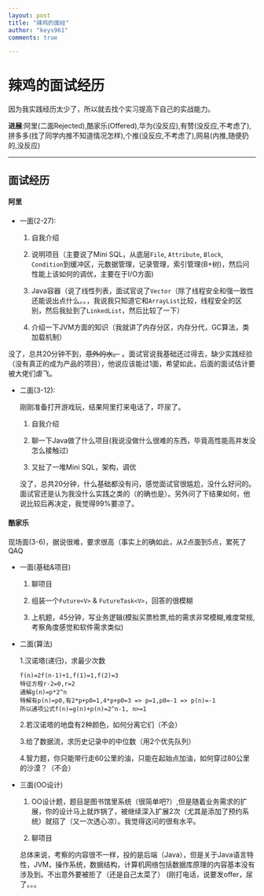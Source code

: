 ```yaml
---
layout: post
title: "辣鸡的面经"
author: "keys961"
comments: true

---
```

# 辣鸡的面试经历

因为我实践经历太少了，所以就去找个实习提高下自己的实战能力。

**进展**:阿里(二面Rejected),酷家乐(Offered),华为(没反应),有赞(没反应,不考虑了),拼多多(找了同学内推不知道情况怎样),个推(没反应,不考虑了),网易(内推,随便扔的,没反应)

---

## 面试经历

#### 阿里

- 一面(2-27):

	1. 自我介绍
	
	2. 说明项目（主要说了Mini SQL，从底层`File`, `Attribute`, `Block`, `Condition`到缓冲区，元数据管理，记录管理，索引管理(B+树)，然后问性能上该如何的调优，主要在于I/O方面)

	3. Java容器（说了线性列表，面试官说了`Vector`（除了线程安全和强一致性还能说出点什么。。，我说我只知道它和`ArrayList`比较，线程安全的区别，然后我扯到了`LinkedList`，然后比较了一下）

	4. 介绍一下JVM方面的知识（我就讲了内存分区，内存分代，GC算法，类加载机制）

没了，总共20分钟不到，~~意外的水。~~ 。面试官说我基础还过得去，缺少实践经验（没有真正的成为产品的项目），他说应该能过1面，希望如此，后面的面试估计要被大佬们虐飞。

- 二面(3-12):

	刚刚准备打开游戏玩，结果阿里打来电话了，吓尿了。

	1. 自我介绍

	2. 聊一下Java做了什么项目(我说没做什么很难的东西，毕竟高性能高并发没怎么接触过)

	3. 又扯了一堆Mini SQL，架构，调优

	没了，总共20分钟，什么基础都没有问，感觉面试官很尴尬，没什么好问的。面试官还是认为我没什么实践之类的（的确也是）。另外问了下结果如何，他说比较后再决定，我觉得99%要凉了。


#### 酷家乐

现场面(3-6)，据说很难，要求很高（事实上的确如此，从2点面到5点，累死了QAQ

- 一面(基础&项目)

	1. 聊项目
	
	2. 组装一个`Future<V>` & `FutureTask<V>`，回答的很模糊
	
	3. 上机题，45分钟，写业务逻辑(模拟买票检票,给的需求非常模糊,难度常规,考察角度感觉和软件需求类似)

- 二面(算法)

	1.汉诺塔(递归)，求最少次数

	```
	f(n)=2f(n-1)+1,f(1)=1,f(2)=3
	特征方程r-2=0,r=2
	通解g(n)=p*2^n
	特解有p(n)=p0,有2*p+p0=1,4*p+p0=3 => p=1,p0=-1 => p(n)=-1
	所以通项公式f(n)=g(n)+p(n)=2^n-1, n>=1
	```

	2.若汉诺塔的地盘有2种颜色，如何分离它们（不会）

	3.给了数据流，求历史记录中的中位数（用2个优先队列）

	4.智力题，你只能带行走60公里的油，只能在起始点加油，如何穿过80公里的沙漠？（不会）

- 三面(OO设计)

	1. OO设计题，题目是图书馆里系统（很简单吧?）,但是随着业务需求的扩展，你的设计马上就炸锅了，被继续深入扩展2次（尤其是添加了预约系统）就招了（又一次透心凉）。我觉得这问的很有水平。

	2. 聊项目

	总体来说，考察的内容很不一样，投的是后端（Java），但是关于Java语言特性，JVM，操作系统，数据结构，计算机网络包括数据库原理的内容基本没有涉及到。不出意外要被拒了（还是自己太菜了）
(刚打电话，说要发offer，尿了。。。
